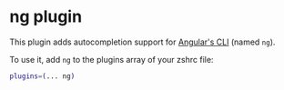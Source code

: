 # ng plugin

This plugin adds autocompletion support for [Angular's CLI](https://github.com/angular/angular-cli)
(named `ng`).

To use it, add `ng` to the plugins array of your zshrc file:

```zsh
plugins=(... ng)
```
